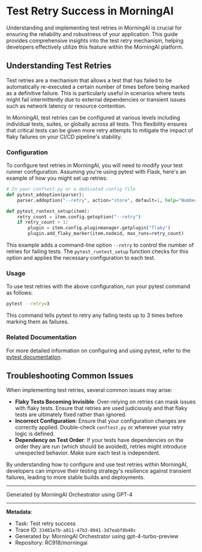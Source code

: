 # Test Retry Success in MorningAI

Understanding and implementing test retries in MorningAI is crucial for ensuring the reliability and robustness of your application. This guide provides comprehensive insights into the test retry mechanism, helping developers effectively utilize this feature within the MorningAI platform.

## Understanding Test Retries

Test retries are a mechanism that allows a test that has failed to be automatically re-executed a certain number of times before being marked as a definitive failure. This is particularly useful in scenarios where tests might fail intermittently due to external dependencies or transient issues such as network latency or resource contention.

In MorningAI, test retries can be configured at various levels including individual tests, suites, or globally across all tests. This flexibility ensures that critical tests can be given more retry attempts to mitigate the impact of flaky failures on your CI/CD pipeline's stability.

### Configuration

To configure test retries in MorningAI, you will need to modify your test runner configuration. Assuming you're using pytest with Flask, here's an example of how you might set up retries:

```python
# In your conftest.py or a dedicated config file
def pytest_addoption(parser):
    parser.addoption("--retry", action="store", default=1, help="Number of times to retry failing tests")

def pytest_runtest_setup(item):
    retry_count = item.config.getoption("--retry")
    if retry_count > 1:
        plugin = item.config.pluginmanager.getplugin("flaky")
        plugin.add_flaky_marker(item.nodeid, max_runs=retry_count)
```

This example adds a command-line option `--retry` to control the number of retries for failing tests. The `pytest_runtest_setup` function checks for this option and applies the necessary configuration to each test.

### Usage

To use test retries with the above configuration, run your pytest command as follows:

```bash
pytest --retry=3
```

This command tells pytest to retry any failing tests up to 3 times before marking them as failures.

### Related Documentation

For more detailed information on configuring and using pytest, refer to the [pytest documentation](https://docs.pytest.org/en/latest/).

## Troubleshooting Common Issues

When implementing test retries, several common issues may arise:

- **Flaky Tests Becoming Invisible**: Over-relying on retries can mask issues with flaky tests. Ensure that retries are used judiciously and that flaky tests are ultimately fixed rather than ignored.
- **Incorrect Configuration**: Ensure that your configuration changes are correctly applied. Double-check `conftest.py` or wherever your retry logic is defined.
- **Dependency on Test Order**: If your tests have dependencies on the order they are run (which should be avoided), retries might introduce unexpected behavior. Make sure each test is independent.

By understanding how to configure and use test retries within MorningAI, developers can improve their testing strategy's resilience against transient failures, leading to more stable builds and deployments.

---
Generated by MorningAI Orchestrator using GPT-4

---

**Metadata**:
- Task: Test retry success
- Trace ID: `33481e7b-a811-47b3-8041-3d7eabf8b48c`
- Generated by: MorningAI Orchestrator using gpt-4-turbo-preview
- Repository: RC918/morningai
